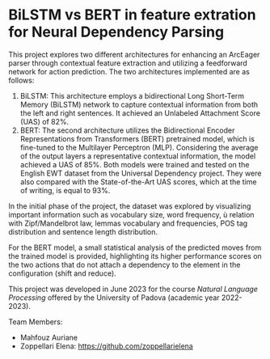 # BiLSTM vs BERT in feature extration for Neural Dependency Parsing
This project explores two different architectures for enhancing an ArcEager parser through contextual feature extraction and utilizing a feedforward network 
for action prediction. The two architectures implemented are as follows:

1. BiLSTM: This architecture employs a bidirectional Long Short-Term Memory (BiLSTM) network to capture contextual information from both the left and right sentences. It achieved an Unlabeled Attachment Score (UAS) of 82%.
2. BERT: The second architecture utilizes the Bidirectional Encoder Representations from Transformers (BERT) pretrained model, which is fine-tuned to the Multilayer Perceptron (MLP). Considering the average of the output layers a representative contextual information, the model achieved a UAS of 85%.
Both models were trained and tested on the English EWT dataset from the Universal Dependency project.
They were also compared with the State-of-the-Art UAS scores, which at the time of writing, is equal to 93%.

In the initial phase of the project, the dataset was explored by visualizing important information such as vocabulary size, word frequency, ù
relation with Zipf/Mandelbrot law, lemmas vocabulary and frequencies, POS tag distribution and sentence length distribution.

For the BERT model, a small statistical analysis of the predicted moves from the trained model is provided, highlighting its higher performance scores on the 
two actions that do not attach a dependency to the element in the configuration (shift and reduce).

This project was developed in June 2023 for the course *Natural Language Processing* offered by the University of Padova (academic year 2022-2023).

Team Members:
- Mahfouz Auriane
- Zoppellari Elena: https://github.com/zoppellarielena
